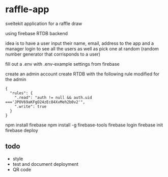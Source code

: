 # raffle-app
sveltekit application for a raffle draw

using firebase RTDB backend 

idea is to have a user input their name, email, address to the app and a manager login to see all the users as well as pick one at random (random number generator that corrisponds to a user)

fill out a .env with .env-example settings from firebase

create an admin account
create RTDB with the following rule modified for the admin
```
{
  "rules": {
    ".read": "auth != null && auth.uid ==='JPOV69aKFgO24zEc84XvMeh2b0v2'",
    ".write": true
  }
}
```

npm install firebase
npm install -g firebase-tools
firebase login
firebase init
firebase deploy


## todo
- style
- test and document deployment 
- QR code